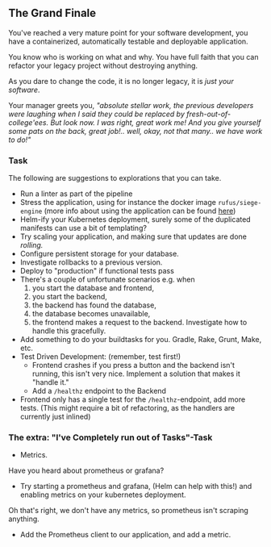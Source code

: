 ## The Grand Finale

You've reached a very mature point for your software development,
you have a containerized, automatically testable and deployable application.

You know who is working on what and why. You have full faith that you can refactor your legacy project without destroying anything.

As you dare to change the code, it is no longer legacy, it is _just your software_.

Your manager greets you, _"absolute stellar work,
the previous developers were laughing
when I said they could be replaced by fresh-out-of-college'ees.
But look now. I was right, great work me!
And you give yourself some pats on the back, great job!..
well, okay, not that many.. we have work to do!"_

### Task

The following are suggestions to explorations that you can take.

- Run a linter as part of the pipeline
- Stress the application, using for instance the docker image `rufus/siege-engine`
  (more info about using the application can be found
  [here](https://www.linode.com/docs/tools-reference/tools/load-testing-with-siege/))
- Helm-ify your Kubernetes deployment,
  surely some of the duplicated manifests can use a bit of templating?
- Try scaling your application, and making sure that updates are done _rolling._
- Configure persistent storage for your database.
- Investigate rollbacks to a previous version.
- Deploy to "production" if functional tests pass
- There's a couple of unfortunate scenarios e.g. when
    1. you start the database and frontend,
    1. you start the backend,
    1. the backend has found the database,
    1. the database becomes unavailable,
    1. the frontend makes a request to the backend.
    Investigate how to handle this gracefully.
- Add something to do your buildtasks for you. Gradle, Rake, Grunt, Make, etc.
- Test Driven Development: (remember, test first!)
  - Frontend crashes if you press a button and the backend isn't running,
    this isn't very nice. Implement a solution that makes it "handle it."
  - Add a `/healthz` endpoint to the Backend
- Frontend only has a single test for the `/healthz`-endpoint,
    add more tests. (This might require a bit of refactoring,
    as the handlers are currently just inlined)

### The extra: "I've Completely run out of Tasks"-Task

- Metrics.

Have you heard about prometheus or grafana?

- Try starting a prometheus and grafana, (Helm can help with this!)
  and enabling metrics on your kubernetes deployment.

Oh that's right, we don't have any metrics,
  so prometheus isn't scraping anything.

- Add the Prometheus client to our application,
  and add a metric.
